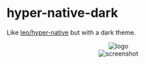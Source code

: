 # hyper-native-dark

Like [leo/hyper-native](https://github.com/leo/hyper-native) but with a dark theme.

<p align="center">
  <img src="https://assets.zeit.co/image/upload/v1549723846/repositories/hyper/hyper-3-repo-banner.png" alt="logo">
  <br>
  <img src="https://file-wfjdgcaebn.now.sh" alt="screenshot">
</p>
